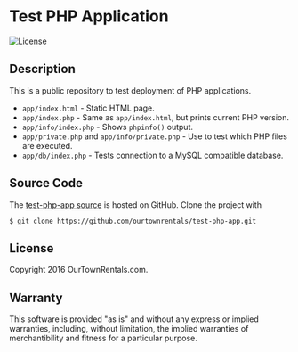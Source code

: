# Test PHP Application

[![License](https://img.shields.io/badge/©-2016_OurTownRentals.com-blue.svg)](./LICENSE.txt)

## Description

This is a public repository to test deployment of PHP applications.

- `app/index.html` - Static HTML page.
- `app/index.php` - Same as `app/index.html`, but prints current PHP version.
- `app/info/index.php` - Shows `phpinfo()` output.
- `app/private.php` and `app/info/private.php` - Use to test which
  PHP files are executed.
- `app/db/index.php` - Tests connection to a MySQL compatible database.

## Source Code

The [test-php-app source] is hosted on GitHub.
Clone the project with

```
$ git clone https://github.com/ourtownrentals/test-php-app.git
```

[test-php-app source]: https://github.com/ourtownrentals/test-php-app

## License

Copyright 2016 OurTownRentals.com.

## Warranty

This software is provided "as is" and without any express or
implied warranties, including, without limitation, the implied
warranties of merchantibility and fitness for a particular
purpose.
